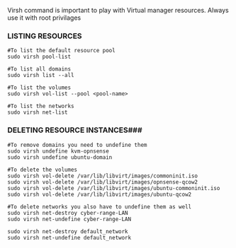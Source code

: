 Virsh command is important to play with Virtual manager resources. Always use it with root privilages

### LISTING RESOURCES ####

```
#To list the default resource pool
sudo virsh pool-list

#To list all domains
sudo virsh list --all

#To list the volumes
sudo virsh vol-list --pool <pool-name>

#To list the networks
sudo virsh net-list
```
### DELETING RESOURCE INSTANCES###

```
#To remove domains you need to undefine them
sudo virsh undefine kvm-opnsense
sudo virsh undefine ubuntu-domain

#To delete the volumes
sudo virsh vol-delete /var/lib/libvirt/images/commoninit.iso
sudo virsh vol-delete /var/lib/libvirt/images/opnsense-qcow2
sudo virsh vol-delete /var/lib/libvirt/images/ubuntu-commoninit.iso
sudo virsh vol-delete /var/lib/libvirt/images/ubuntu-qcow2

#To delete networks you also have to undefine them as well
sudo virsh net-destroy cyber-range-LAN
sudo virsh net-undefine cyber-range-LAN

sudo virsh net-destroy default_network
sudo virsh net-undefine default_network
```
